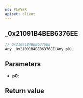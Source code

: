 ```yaml
---
ns: PLAYER
apiset: client
---
```

## _0x21091B4BEB6376EE

```c
// 0x21091B4BEB6376EE
Any _0x21091B4BEB6376EE(Any p0);
```


## Parameters
* **p0**:

## Return value


